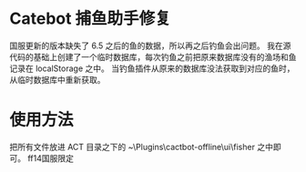 # Catebot 捕鱼助手修复
国服更新的版本缺失了 6.5 之后的鱼的数据，所以再之后钓鱼会出问题。
我在源代码的基础上创建了一个临时数据库，每次钓鱼之前把原来数据库没有的渔场和鱼记录在 localStorage 之中。
当钓鱼插件从原来的数据库没法获取到对应的鱼时，从临时数据库中重新获取。

# 使用方法
把所有文件放进 ACT 目录之下的 ~\Plugins\cactbot-offline\ui\fisher 之中即可。
ff14国服限定
